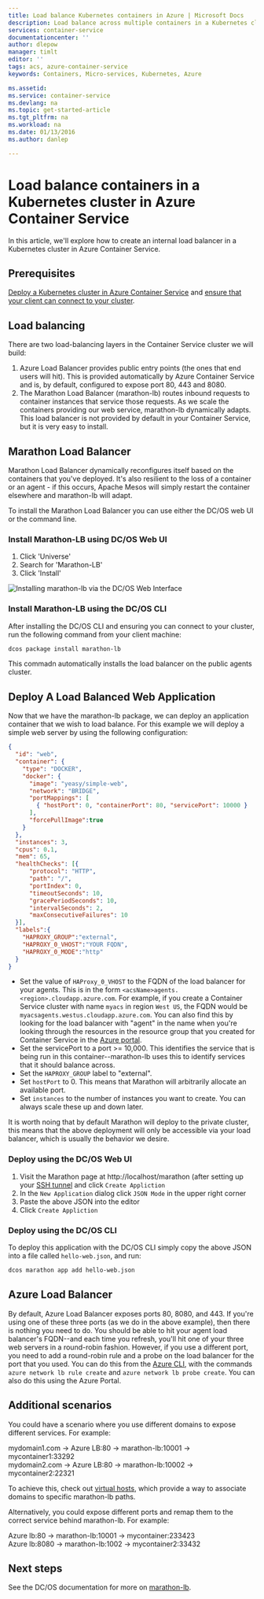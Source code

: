 ```yaml
---
title: Load balance Kubernetes containers in Azure | Microsoft Docs
description: Load balance across multiple containers in a Kubernetes cluster in Azure Container Service.
services: container-service
documentationcenter: ''
author: dlepow
manager: timlt
editor: ''
tags: acs, azure-container-service
keywords: Containers, Micro-services, Kubernetes, Azure

ms.assetid: 
ms.service: container-service
ms.devlang: na
ms.topic: get-started-article
ms.tgt_pltfrm: na
ms.workload: na
ms.date: 01/13/2016
ms.author: danlep

---
```

# Load balance containers in a Kubernetes cluster in Azure Container Service 
In this article, we'll explore how to create an internal load balancer in a Kubernetes cluster in Azure Container Service. 

## Prerequisites
[Deploy a Kubernetes cluster in Azure Container Service](container-service-kubernetes-walkthrough.md) and [ensure that your client can connect to your cluster](container-service-connect.md). 

## Load balancing
There are two load-balancing layers in the Container Service cluster we will build: 

1. Azure Load Balancer provides public entry points (the ones that end users will hit). This is provided automatically by Azure Container Service and is, by default, configured to expose port 80, 443 and 8080.
2. The Marathon Load Balancer (marathon-lb) routes inbound requests to container instances that service those requests. As we scale the containers providing our web service, marathon-lb dynamically adapts. This load balancer is not provided by default in your Container Service, but it is very easy to install.

## Marathon Load Balancer
Marathon Load Balancer dynamically reconfigures itself based on the containers that you've deployed. It's also resilient to the loss of a container or an agent - if this occurs, Apache Mesos will simply restart the container elsewhere and marathon-lb will adapt.

To install the Marathon Load Balancer you can use either the DC/OS web UI or the command line.

### Install Marathon-LB using DC/OS Web UI
1. Click 'Universe'
2. Search for 'Marathon-LB'
3. Click 'Install'

![Installing marathon-lb via the DC/OS Web Interface](./media/dcos/marathon-lb-install.png)

### Install Marathon-LB using the DC/OS CLI
After installing the DC/OS CLI and ensuring you can connect to your cluster, run the following command from your client machine:

```bash
dcos package install marathon-lb
```

This commadn automatically installs the load balancer on the public agents cluster.

## Deploy A Load Balanced Web Application
Now that we have the marathon-lb package, we can deploy an application container that we wish to load balance. For this example we will deploy a simple web server by using the following configuration:

```json
{
  "id": "web",
  "container": {
    "type": "DOCKER",
    "docker": {
      "image": "yeasy/simple-web",
      "network": "BRIDGE",
      "portMappings": [
        { "hostPort": 0, "containerPort": 80, "servicePort": 10000 }
      ],
      "forcePullImage":true
    }
  },
  "instances": 3,
  "cpus": 0.1,
  "mem": 65,
  "healthChecks": [{
      "protocol": "HTTP",
      "path": "/",
      "portIndex": 0,
      "timeoutSeconds": 10,
      "gracePeriodSeconds": 10,
      "intervalSeconds": 2,
      "maxConsecutiveFailures": 10
  }],
  "labels":{
    "HAPROXY_GROUP":"external",
    "HAPROXY_0_VHOST":"YOUR FQDN",
    "HAPROXY_0_MODE":"http"
  }
}

```

* Set the value of `HAProxy_0_VHOST` to the FQDN of the load balancer for your agents. This is in the form `<acsName>agents.<region>.cloudapp.azure.com`. For example, if you create a Container Service cluster with name `myacs` in region `West US`, the FQDN would be `myacsagents.westus.cloudapp.azure.com`. You can also find this by looking for the load balancer with "agent" in the name when you're looking through the resources in the resource group that you created for Container Service in the [Azure portal](https://portal.azure.com).
* Set the servicePort to a port >= 10,000. This identifies the service that is being run in this container--marathon-lb uses this to identify services that it should balance across.
* Set the `HAPROXY_GROUP` label to "external".
* Set `hostPort` to 0. This means that Marathon will arbitrarily allocate an available port.
* Set `instances` to the number of instances you want to create. You can always scale these up and down later.

It is worth noing that by default Marathon will deploy to the private cluster, this means that the above deployment will only be accessible via your load balancer, which is usually the behavior we desire.

### Deploy using the DC/OS Web UI
1. Visit the Marathon page at http://localhost/marathon (after setting up your [SSH tunnel](container-service-connect.md) and click `Create Appliction`
2. In the `New Application` dialog click `JSON Mode` in the upper right corner
3. Paste the above JSON into the editor
4. Click `Create Appliction`

### Deploy using the DC/OS CLI
To deploy this application with the DC/OS CLI simply copy the above JSON into a file called `hello-web.json`, and run:

```bash
dcos marathon app add hello-web.json
```

## Azure Load Balancer
By default, Azure Load Balancer exposes ports 80, 8080, and 443. If you're using one of these three ports (as we do in the above example), then there is nothing you need to do. You should be able to hit your agent load balancer's FQDN--and each time you refresh, you'll hit one of your three web servers in a round-robin fashion. However, if you use a different port, you need to add a round-robin rule and a probe on the load balancer for the port that you used. You can do this from the [Azure CLI](../xplat-cli-azure-resource-manager.md), with the commands `azure network lb rule create` and `azure network lb probe create`. You can also do this using the Azure Portal.

## Additional scenarios
You could have a scenario where you use different domains to expose different services. For example:

mydomain1.com -> Azure LB:80 -> marathon-lb:10001 -> mycontainer1:33292  
mydomain2.com -> Azure LB:80 -> marathon-lb:10002 -> mycontainer2:22321

To achieve this, check out [virtual hosts](https://mesosphere.com/blog/2015/12/04/dcos-marathon-lb/), which provide a way to associate domains to specific marathon-lb paths.

Alternatively, you could expose different ports and remap them to the correct service behind marathon-lb. For example:

Azure lb:80 -> marathon-lb:10001 -> mycontainer:233423  
Azure lb:8080 -> marathon-lb:1002 -> mycontainer2:33432

## Next steps
See the DC/OS documentation for more on [marathon-lb](https://dcos.io/docs/1.7/usage/service-discovery/marathon-lb/).

